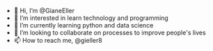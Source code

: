 - 👋 Hi, I’m @GianeEller
- 👀 I’m interested in  learn technology and programming
- 🌱 I’m currently learning python and data science
- 💞️ I’m looking to collaborate on processes to improve people's lives
- 📫 How to reach me, @gieller8
<!---
GianeEller/GianeEller is a ✨ special ✨ repository because its `README.md` (this file) appears on your GitHub profile.
You can click the Preview link to take a look at your changes.
--->
